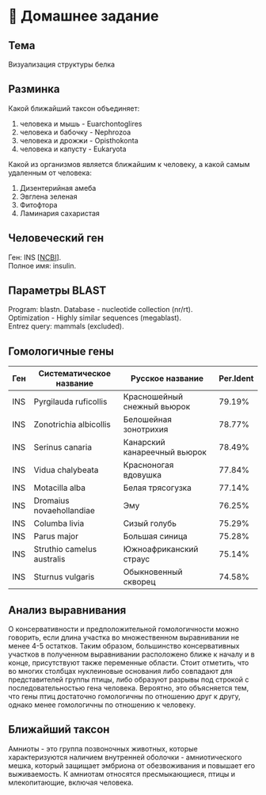 # 🧬 Домашнее задание

## Тема

Визуализация структуры белка

## Разминка

Какой ближайший таксон объединяет:

1. человека и мышь - Euarchontoglires
2. человека и бабочку - Nephrozoa
3. человека и дрожжи - Opisthokonta
4. человека и капусту - Eukaryota

Какой из организмов является ближайшим к человеку, а какой самым удаленным от человека:

1. Дизентерийная амеба
2. Эвглена зеленая
3. Фитофтора
4. Ламинария сахаристая

## Человеческий ген

Ген: INS [[NCBI](https://www.ncbi.nlm.nih.gov/gene/7124)].<br/>
Полное имя: insulin.

## Параметры BLAST

Program: blastn.
Database - nucleotide collection (nr/rt).<br/>
Optimization - Highly similar sequences (megablast).<br/>
Entrez query: mammals (excluded).

## Гомологичные гены

| Ген | Систематическое название   | Русское название             | Per.Ident |
| --- | -------------------------- | ---------------------------- | --------- |
| INS | Pyrgilauda ruficollis      | Красношейный снежный вьюрок  | 79.19%    |
| INS | Zonotrichia albicollis     | Белошейная зонотрихия        | 78.77%    |
| INS | Serinus canaria            | Канарский канареечный вьюрок | 78.49%    |
| INS | Vidua chalybeata           | Красноногая вдовушка         | 77.84%    |
| INS | Motacilla alba             | Белая трясогузка             | 77.14%    |
| INS | Dromaius novaehollandiae   | Эму                          | 76.25%    |
| INS | Columba livia              | Сизый голубь                 | 75.29%    |
| INS | Parus major                | Большая синица               | 75.28%    |
| INS | Struthio camelus australis | Южноафриканский страус       | 75.14%    |
| INS | Sturnus vulgaris           | Обыкновенный скворец         | 74.58%    |

## Анализ выравнивания

О консервативности и предположительной гомологичности можно говорить, если длина участка во множественном выравнивании не менее 4-5 остатков. Таким образом, большинство консервативных участков в полученном выравнивании расположено ближе к началу и в конце, присутствуют также переменные области. Стоит отметить, что во многих столбцах нуклеиновые основания либо совпадают для представителей группы птицы, либо образуют разрывы под строкой с последовательностью гена человека. Вероятно, это объясняется тем, что гены птиц достаточно гомологичны по отношению друг к другу, однако менее гомологичны по отношению к человеку.

## Ближайший таксон

Амниоты - это группа позвоночных животных, которые характеризуются наличием внутренней оболочки - амниотического мешка, который защищает эмбриона от обезвоживания и повышает его выживаемость. К амниотам относятся пресмыкающиеся, птицы и млекопитающие, включая человека.
